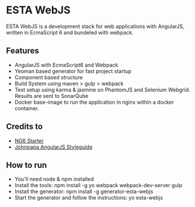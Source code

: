 # ESTA WebJS
ESTA WebJS is a development stack for web applications with AngularJS, written in EcmaScript 6 and bundeled with webpack.

## Features
* AngularJS with EcmaScript6 and Webpack
* Yeoman based generator for fast project startup
* Component based structure
* Build System using maven > gulp > webpack
* Test setup using karma & jasmine on PhantomJS and Selenium Webgrid. Results are sent to SonarQube
* Docker base-image to run the application in nginx within a docker container.

## Credits to
* [NG6 Starter](https://github.com/AngularClass/NG6-starter)
* [Johnpapa AngularJS Styleguide](https://github.com/johnpapa/angular-styleguide)

## How to run
* You'll need node & npm installed
* Install the tools: npm install -g yo webpack webpack-dev-server gulp
* Install the generator: npm install -g generator-esta-webjs
* Start the generator and follow the instructions: yo esta-webjs
